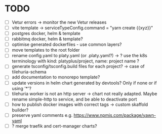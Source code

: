 # TODO

- [ ] Vetur errors -> monitor the new Vetur releases
- [ ] vite template -> serviceTypeConfig.command = "yarn create {{xyz}}"
- [ ] postgres docker, helm & template
- [ ] rabbitmq docker, helm & template?
- [ ] optimise generated dockerfiles - use common layers?
- [ ] move templates to the root folder
- [ ] rename config.yaml to platy.yaml (or .platy.yaml?) -> ? use the k8s terminology with kind: platyplus/project, name: project name ?
- [ ] generate tsconfig/tsconfig.build files for each project? -> case of tilehuria-schema
- [ ] add documentation to monorepo template?
- [ ] update versions in helm chart generated by devtools? Only if none or if using '\*'?
- [ ] tilehuria worker is not an http server -> chart not really adapted. Maybe rename simple-http to service, and be able to deactivate port
- [ ] how to publish docker images with correct tags -> custom skaffold builder?
- [ ] preserve yaml comments e.g. https://www.npmjs.com/package/yawn-yaml
- [ ] ? merge traefik and cert-manager charts?
